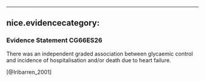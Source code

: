 
---
nice.evidencecategory: 
---

### Evidence Statement CG66ES26
There was an independent graded association between glycaemic control and incidence of
hospitalisation and/or death due to heart failure.

[@Iribarren_2001]

